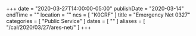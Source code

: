 +++
date = "2020-03-27T14:00:00-05:00"
publishDate = "2020-03-14"
endTime = ""
location = ""
ncs = [ "K0CRF" ]
title = "Emergency Net 0327"
categories = [ "Public Service" ]
dates = [ "" ]
aliases = [ "/cal/2020/03/27/ares-net/" ]
+++
